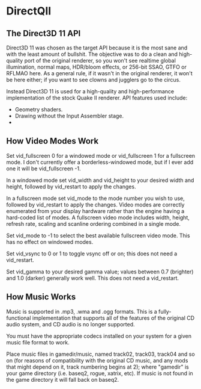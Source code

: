 # DirectQII
The Direct3D 11 API
-------------------
Direct3D 11 was chosen as the target API because it is the most sane and with the least amount of bullshit.  The objective was to do a clean and high-quality port of the original renderer, so you won't see realtime global illumination, normal maps, HDR/bloom effects, or 256-bit SSAO, GTFO or RFLMAO here.  As a general rule, if it wasn't in the original renderer, it won't be here either; if you want to see clowns and jugglers go to the circus.

Instead Direct3D 11 is used for a high-quality and high-performance implementation of the stock Quake II renderer.  API features used include:

 - Geometry shaders.
 - Drawing without the Input Assembler stage.
 - 


How Video Modes Work
--------------------
Set vid_fullscreen 0 for a windowed mode or vid_fullscreen 1 for a fullscreen mode.  I don't currently offer a borderless-windowed mode, but if I ever add one it will be vid_fullscreen -1.

In a windowed mode set vid_width and vid_height to your desired width and height, followed by vid_restart to apply the changes.

In a fullscreen mode set vid_mode to the mode number you wish to use, followed by vid_restart to apply the changes.
Video modes are correctly enumerated from your display hardware rather than the engine having a hard-coded list of modes.
A fullscreen video mode includes width, height, refresh rate, scaling and scanline ordering combined in a single mode.

Set vid_mode to -1 to select the best available fullscreen video mode.  This has no effect on windowed modes.

Set vid_vsync to 0 or 1 to toggle vsync off or on; this does not need a vid_restart.

Set vid_gamma to your desired gamma value; values between 0.7 (brighter) and 1.0 (darker) generally work well.  This does not need a vid_restart.


How Music Works
---------------
Music is supported in .mp3, .wma and .ogg formats.  This is a fully-functional implementation that supports all of the features of the original CD audio system, and CD audio is no longer supported.

You must have the appropriate codecs installed on your system for a given music file format to work.

Place music files in gamedir/music, named track02, track03, track04 and so on (for reasons of compatibility with the original CD music, and any mods that might depend on it, track numbering begins at 2); where "gamedir" is your game directory (i.e. baseq2, rogue, xatrix, etc).  If music is not found in the game directory it will fall back on baseq2.
